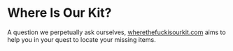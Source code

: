 # Where Is Our Kit?

A question we perpetually ask ourselves, [wherethefuckisourkit.com](wherethefuckisourkit.com) aims to help you in your quest to locate your missing items.


